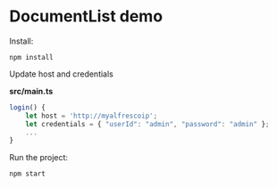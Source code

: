 # DocumentList demo

Install:

```
npm install
```

Update host and credentials

**src/main.ts**
```ts
login() {
    let host = 'http://myalfrescoip';
    let credentials = { "userId": "admin", "password": "admin" };
    ...
}
```

Run the project:

```
npm start
```
